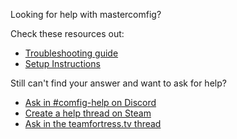 Looking for help with mastercomfig?

Check these resources out:

* [Troubleshooting guide](https://docs.mastercomfig.com/en/latest/next_steps/troubleshoot/)
* [Setup Instructions](https://docs.mastercomfig.com/en/latest/setup/clean_up/)

Still can't find your answer and want to ask for help?

* [Ask in #comfig-help on Discord](https://discord.gg/CuPb2zV)
* [Create a help thread on Steam](https://steamcommunity.com/groups/comfig/discussions/0/)
* [Ask in the teamfortress.tv thread](https://www.teamfortress.tv/42867/mastercomfig-fps-customization-config)
